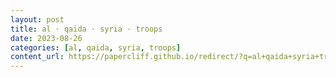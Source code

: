 ```yaml
---
layout: post
title: al · qaida · syria · troops
date: 2023-08-26
categories: [al, qaida, syria, troops]
content_url: https://papercliff.github.io/redirect/?q=al+qaida+syria+troops&tbs=cdr:1,cd_min:8/25/2023,cd_max:8/27/2023
---
```

